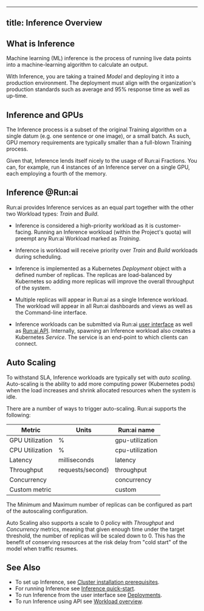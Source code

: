 
---
title: Inference  Overview 
---
## What is Inference

Machine learning (ML) inference is the process of running live data points into a machine-learning algorithm to calculate an output. 

With Inference, you are taking a trained _Model_ and deploying it into a production environment. The deployment must align with the organization's production standards such as average and 95% response time as well as up-time. 

## Inference and GPUs
 
The Inference process is a subset of the original Training algorithm on a single datum (e.g. one sentence or one image), or a small batch. As such, GPU memory requirements are typically smaller than a full-blown Training process. 

Given that, Inference lends itself nicely to the usage of Run:ai Fractions. You can, for example, run 4 instances of an Inference server on a single GPU, each employing a fourth of the memory. 

## Inference @Run:ai

Run:ai provides Inference services as an equal part together with the other two Workload types: _Train_ and _Build_.

* Inference is considered a high-priority workload as it is customer-facing. Running an Inference workload (within the Project's quota) will preempt any Run:ai Workload marked as _Training_.

* Inference is workload will receive priority over _Train_ and _Build_ workloads during scheduling.

* Inference is implemented as a Kubernetes _Deployment_ object with a defined number of replicas. The replicas are load-balanced by Kubernetes so adding more replicas will improve the overall throughput of the system.

* Multiple replicas will appear in Run:ai as a single Inference workload. The workload will appear in all Run:ai dashboards and views as well as the Command-line interface.

* Inference workloads can be submitted via Run:ai [user interface](../admin-ui-setup/deployments.md) as well as [Run:ai API](../../developer/cluster-api/workload-overview-dev.md). Internally, spawning an Inference workload also creates a Kubernetes _Service_. The service is an end-point to which clients can connect. 

## Auto Scaling

To withstand SLA, Inference workloads are typically set with _auto scaling_. Auto-scaling is the ability to add more computing power (Kubernetes pods) when the load increases and shrink allocated resources when the system is idle.

There are a number of ways to trigger auto-scaling. Run:ai supports the following:

| Metric          | Units |   Run:ai name   |
|-----------------|-------|-----------------|
| GPU Utilization |   %   | gpu-utilization |
| CPU Utilization |   %   | cpu-utilization |
| Latency         | milliseconds | latency  |
| Throughput      | requests/second) | throughput |
| Concurrency     |       |    concurrency  | 
| Custom metric   |       |    custom       |

The Minimum and Maximum number of replicas can be configured as part of the autoscaling configuration.

Auto Scaling also supports a scale to 0 policy with _Throughput_ and _Concurrency_ metrics, meaning that given enough time under the target threshold, the number of replicas will be scaled down to 0.
This has the benefit of conserving resources at the risk delay from "cold start" of the model when traffic resumes. 


## See Also

* To set up Inference, see [Cluster installation prerequisites](../runai-setup/cluster-setup/cluster-prerequisites.md#inference).
* For running Inference see [Inference quick-start](../../Researcher/Walkthroughs/quickstart-inference.md).
* To run Inference from the user interface see [Deployments](../admin-ui-setup/deployments.md).
* To run Inference using API see [Workload overview](../../developer/cluster-api/workload-overview-dev.md).